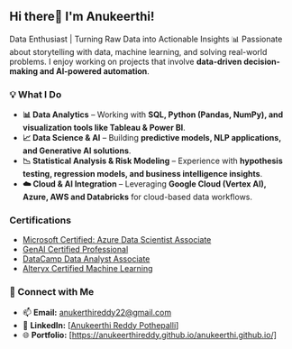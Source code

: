 ## Hi there👋 I'm Anukeerthi!

Data Enthusiast | Turning Raw Data into Actionable Insights
📊 Passionate about storytelling with data, machine learning, and solving real-world problems. I enjoy working on projects that involve **data-driven decision-making and AI-powered automation**.

### 💡 What I Do  
- **📊 Data Analytics** – Working with **SQL, Python (Pandas, NumPy), and visualization tools like Tableau & Power BI**.  
- **📈 Data Science & AI** – Building **predictive models, NLP applications, and Generative AI solutions**.  
- **📉 Statistical Analysis & Risk Modeling** – Experience with **hypothesis testing, regression models, and business intelligence insights**.  
- **☁️ Cloud & AI Integration** – Leveraging **Google Cloud (Vertex AI), Azure, AWS and Databricks** for cloud-based data workflows.

### Certifications
- [Microsoft Certified: Azure Data Scientist Associate](https://learn.microsoft.com/en-us/users/anukeerthireddypothepalli-1254/credentials/6b0d65ef0fc8937)
- [GenAI Certified Professional](https://catalog-education.oracle.com/ords/certview/sharebadge?id=732302213445F88E627C4008864DAF37A6B65E979728E4A467D62C22B75380BC)
- [DataCamp Data Analyst Associate](https://www.datacamp.com/certificate/DAA0015780381244)
- [Alteryx Certified Machine Learning](https://www.credly.com/badges/adb04086-5725-4a87-ae3e-52feba8556dc)
  
### 🔗 Connect with Me  
- 📫 **Email:** anukerthireddy22@gmail.com
- 💼 **LinkedIn:** [[Anukeerthi Reddy Pothepalli](https://www.linkedin.com/in/anukeerthi-reddy/)]  
- 🌐 **Portfolio:** [https://anukeerthireddy.github.io/anukeerthi.github.io/]
